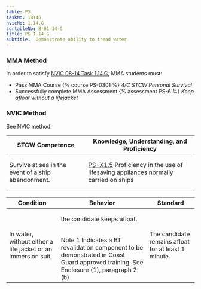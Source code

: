 ```yaml
---
table: PS
taskNo: 1B14G
nvicNo: 1.14.G 
sortableNo: B-01-14-G
title: PS 1.14.G 
subtitle:  Demonstrate ability to tread water
---
```



### MMA Method

In order to satisfy  [NVIC 08-14  Task  1.14.G]({{site.baseurl}}/assets/images/nvic-08-14.pdf), MMA students must:

* Pass MMA Course {% course PS-0301 %}  *4/C STCW Personal Survival*
* Successfully complete MMA Assessment {% assessment PS-6 %} *Keep afloat without a lifejacket*


### NVIC Method

<a onclick="togglevisibility('nvic_methods')" >See NVIC method.</a>

<div id='nvic_methods' class='hide'>

<table>
<thead>
<tr>
<th class='forty'> STCW Competence </th>
<th class='sixty'> Knowledge, Understanding, and Proficiency </th>
</tr>
</thead>




<tbody>
<tr><td markdown='1'>

Survive at sea in the event of a ship abandonment.

</td><td markdown='1'>

[PS-X1.5]({{site.baseurl}}/tables/611.html#PS-X1.5) Proficiency in the use of lifesaving appliances normally carried on ships

</td></tr>


</tbody>
</table>


<table>
<thead>
<tr><th class='twenty'>  Condition </th><th class='twenty'> Behavior </th><th  class='sixty'>Standard </th></tr>
</thead>
<tbody >



<tr><td markdown='1'>

In water, without either a life jacket or an immersion suit,

</td><td markdown='1'>

the candidate keeps afloat.

<br>

<div class="tooltip">Note 1
<span class="tooltiptext">
Indicates a BT revalidation component to be demonstrated in Coast Guard approved training. See Enclosure (1), paragraph 2 (b)
</span>
</div>


</td><td markdown='1'>

The candidate remains afloat for at least 1 minute.

</td></tr>
</tbody>
</table>
</div>
